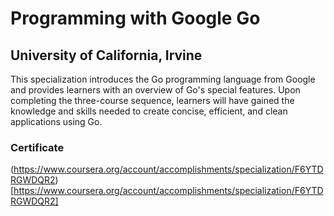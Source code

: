 # Programming with Google Go
## University of California, Irvine

This specialization introduces the Go programming language from Google and provides learners with an overview of Go's special features. Upon completing the three-course sequence, learners will have gained the knowledge and skills needed to create concise, efficient, and clean applications using Go.

### Certificate
(https://www.coursera.org/account/accomplishments/specialization/F6YTDRGWDQR2)[https://www.coursera.org/account/accomplishments/specialization/F6YTDRGWDQR2]